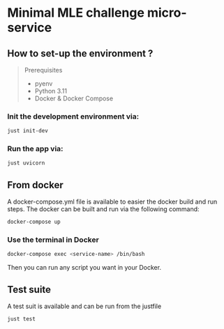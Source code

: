 # Minimal MLE challenge micro-service

## How to set-up the environment ?

> Prerequisites
>
> - pyenv
> - Python 3.11
> - Docker & Docker Compose

### Init the development environment via:

```bash
just init-dev
```

### Run the app via:

```bash
just uvicorn
```

## From docker

A docker-compose.yml file is available to easier the docker build and run steps. The docker can be built and run via the following command:

```bash
docker-compose up
```

### Use the terminal in Docker

```bash
docker-compose exec <service-name> /bin/bash
```

Then you can run any script you want in your Docker.

## Test suite

A test suit is available and can be run from the justfile

```bash
just test
```
